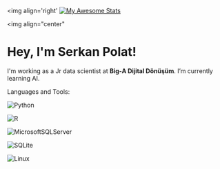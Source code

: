 <img align='right' [![My Awesome Stats](https://awesome-github-stats.azurewebsites.net/user-stats/serkannpolatt?cardType=github&theme=tokyonight&Ring=1A19FF)](https://git.io/awesome-stats-card) <p><img align="center" 

# Hey, I'm Serkan Polat! 
I'm working as a Jr data scientist at **Big-A Dijital Dönüşüm**. I’m currently learning AI.



 
 Languages and Tools:
 
 
 ![Python](https://img.shields.io/badge/python-3670A0?style=for-the-badge&logo=python&logoColor=ffdd54)
 

 ![R](https://img.shields.io/badge/r-%23276DC3.svg?style=for-the-badge&logo=r&logoColor=white)
 
 
 ![MicrosoftSQLServer](https://img.shields.io/badge/Microsoft%20SQL%20Sever-CC2927?style=for-the-badge&logo=microsoft%20sql%20server&logoColor=white)
 
 
 ![SQLite](https://img.shields.io/badge/sqlite-%2307405e.svg?style=for-the-badge&logo=sqlite&logoColor=white)
 
 
 ![Linux](https://img.shields.io/badge/Linux-FCC624?style=for-the-badge&logo=linux&logoColor=black)
 
 


